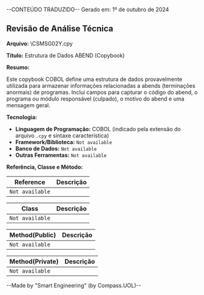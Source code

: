 --CONTEÚDO TRADUZIDO--
Gerado em: 1º de outubro de 2024

## Revisão de Análise Técnica

**Arquivo:** \CSMSG02Y.cpy

**Título:** Estrutura de Dados ABEND (Copybook)

**Resumo:** 

Este copybook COBOL define uma estrutura de dados provavelmente utilizada para armazenar informações relacionadas a abends (terminações anormais) de programas. Inclui campos para capturar o código do abend, o programa ou módulo responsável (culpado), o motivo do abend e uma mensagem geral.

**Tecnologia:**

* **Linguagem de Programação:** COBOL (indicado pela extensão do arquivo `.cpy` e sintaxe característica)
* **Framework/Biblioteca:**  `Not available`
* **Banco de Dados:** `Not available` 
* **Outras Ferramentas:** `Not available`

**Referência, Classe e Método:**

| Reference | Descrição |
|---|---|
| `Not available` |  |

| Class | Descrição |
|---|---|
| `Not available` |  |

| Method(Public) | Descrição |
|---|---|
| `Not available` |  |

| Method(Private) | Descrição |
|---|---|
| `Not available` |  |

--Made by "Smart Engineering" (by Compass.UOL)--